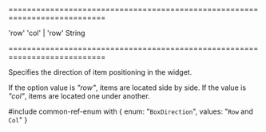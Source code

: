 ===========================================================================
<!--default-->'row'<!--/default-->
<!--acceptValues-->'col' | 'row'<!--/acceptValues-->
<!--type-->String<!--/type-->
===========================================================================

<!--shortDescription-->
Specifies the direction of item positioning in the widget.
<!--/shortDescription-->

<!--fullDescription-->
If the option value is *"row"*, items are located side by side. If the value is *"col"*, items are located one under another.

#include common-ref-enum with {
    enum: "`BoxDirection`",
    values: "`Row` and `Col`"
}
<!--/fullDescription-->
